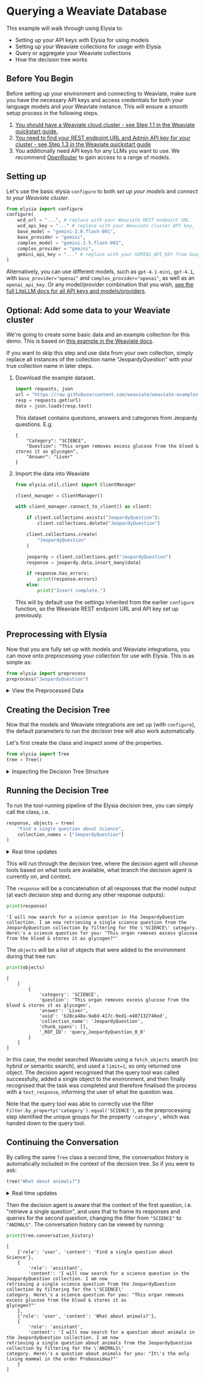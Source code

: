 # Querying a Weaviate Database

This example will walk through using Elysia to:

* Setting up your API keys with Elysia for using models
* Setting up your Weaviate collections for usage with Elysia
* Query or aggregate your Weaviate collections
* How the decision tree works

## Before You Begin

Before setting up your environment and connecting to Weaviate, make sure you have the necessary API keys and access credentials for both your language models and your Weaviate instance. This will ensure a smooth setup process in the following steps.

1. [You should have a Weaviate cloud cluster - see Step 1.1 in the Weaviate quickstart guide.](https://docs.weaviate.io/weaviate/quickstart#step-1-set-up-weaviate)
2. [You need to find your REST endpoint URL and Admin API key for your cluster - see Step 1.3 in the Weaviate quickstart guide](https://docs.weaviate.io/weaviate/quickstart#13-connect-to-weaviate)
3. You additionally need API keys for any LLMs you want to use. We recommend [OpenRouter](https://openrouter.ai/) to gain access to a range of models.

## Setting up

Let's use the basic elysia `configure` to both *set up your models* and *connect to your Weaviate cluster*.

```python
from elysia import configure
configure(
    wcd_url = "...", # replace with your Weaviate REST endpoint URL
    wcd_api_key = "..." # replace with your Weaviate cluster API key,
    base_model = "gemini-2.0.flash-001",
    base_provider = "gemini",
    complex_model = "gemini-2.5.flash-001",
    complex_provider = "gemini",
    gemini_api_key = "..." # replace with your GEMINI_API_KEY from Google AI studio
)
```
Alternatively, you can use different models, such as `gpt-4.1-mini`, `gpt-4.1`, with `base_provider="openai"` and `complex_provider="openai"`, as well as an `openai_api_key`. Or any model/provider combination that you wish, [see the full LiteLLM docs for all API keys and models/providers](https://docs.litellm.ai/docs/providers).

## Optional: Add some data to your Weaviate cluster


We're going to create some basic data and an example collection for this demo. This is based on [this example in the Weaviate docs](https://docs.weaviate.io/weaviate/recipes/generative_search_aws_bedrock).

If you want to skip this step and use data from your own collection, simply replace all instances of the collection name "JeopardyQuestion" with your true collection name in later steps.

1. Download the example dataset.
    ```python
    import requests, json
    url = "https://raw.githubusercontent.com/weaviate/weaviate-examples/main/jeopardy_small_dataset/jeopardy_tiny.json"
    resp = requests.get(url)
    data = json.loads(resp.text)
    ```
    This dataset contains questions, answers and categories from Jeopardy questions. E.g.
    ```
    {
        "Category": "SCIENCE",
        "Question": "This organ removes excess glucose from the blood & stores it as glycogen",
        "Answer": "Liver"
    }
    ```

2. Import the data into Weaviate
    ```python
    from elysia.util.client import ClientManager

    client_manager = ClientManager()

    with client_manager.connect_to_client() as client:

        if client.collections.exists("JeopardyQuestion"):
            client.collections.delete("JeopardyQuestion")

        client.collections.create(
            "JeopardyQuestion"
        )

        jeopardy = client.collections.get("JeopardyQuestion")
        response = jeopardy.data.insert_many(data)

        if response.has_errors:
            print(response.errors)
        else:
            print("Insert complete.")
    ```
    This will by default use the settings inherited from the earlier `configure` function, so the Weaviate REST endpoint URL and API key set up previously.

## Preprocessing with Elysia

Now that you are fully set up with models and Weaviate integrations, you can move onto preprocessing your collection for use with Elysia. This is as simple as:
```python
from elysia import preprocess
preprocess("JeopardyQuestion")
```

<details closed>
<summary>View the Preprocessed Data</summary>

To view the preprocessing that has been completed, you can run the `view_preprocessed_collection` function on your collection:

```python
from elysia import view_preprocessed_collection
view_preprocessed_collection("JeopardyQuestion")
```
```json
{
    "mappings": {
        "document": {"content": "question", "category": "category", "title": "", "author": "", "date": ""},
        "table": {"category": "category", "question": "question", "answer": "answer"}
    },
    "prompts": [
        "What are some questions about DNA?",
        "What questions are in the SCIENCE category?",
        "What questions are in the ANIMALS category?",
        "What are some questions about mammals?",
        "What are some questions about snakes?",
        "What are the answers related to science?",
        "What are the answers related to animals?",
        "What questions involve the atmosphere?",
        "What questions involve metals?",
        "What questions involve organs?"
    ],
    "fields": [
        {
            "range": [1.0, 4.0],
            "type": "text",
            "groups": [
                {"count": 1, "value": "DNA"},
                {"count": 1, "value": "the atmosphere"},
                {"count": 1, "value": "wire"},
                {"count": 1, "value": "Elephant"},
                {"count": 1, "value": "Antelope"},
                {"count": 1, "value": "species"},
                {"count": 1, "value": "Liver"},
                {"count": 1, "value": "Sound barrier"},
                {"count": 1, "value": "the diamondback rattler"},
                {"count": 1, "value": "the nose or snout"}
            ],
            "mean": 1.7,
            "date_range": None,
            "name": "answer",
            "date_median": None,
            "description": "The correct response to the question posed in the 'question' field. This is a string 
containing the answer."
        },
        {
            "range": [1.0, 1.0],
            "type": "text",
            "groups": [{"count": 6, "value": "SCIENCE"}, {"count": 4, "value": "ANIMALS"}],
            "mean": 1.0,
            "date_range": None,
            "name": "category",
            "date_median": None,
            "description": "The subject area or topic to which the question and answer belong. Examples include 
'SCIENCE' and 'ANIMALS'."
        },
        {
            "range": [10.0, 22.0],
            "type": "text",
            "groups": [
                {
                    "count": 1,
                    "value": "A metal that is 'ductile' can be pulled into this while cold & under pressure"
                },
                {
                    "count": 1,
                    "value": "The gavial looks very much like a crocodile except for this bodily feature"
                },
                {
                    "count": 1,
                    "value": "In 1953 Watson & Crick built a model of the molecular structure of this, the 
gene-carrying substance"
                },
                {
                    "count": 1,
                    "value": "Weighing around a ton, the eland is the largest species of this animal in Africa"
                },
                {
                    "count": 1,
                    "value": "2000 news: the Gunnison sage grouse isn't just another northern sage grouse, but a 
new one of this classification"
                },
                {"count": 1, "value": "It's the only living mammal in the order Proboseidea"},
                {"count": 1, "value": "This organ removes excess glucose from the blood & stores it as glycogen"},
                {
                    "count": 1,
                    "value": "In 70-degree air, a plane traveling at about 1,130 feet per second breaks it"
                },
                {"count": 1, "value": "Heaviest of all poisonous snakes is this North American rattlesnake"},
                {"count": 1, "value": "Changes in the tropospheric layer of this are what gives us weather"}
            ],
            "mean": 15.0,
            "date_range": None,
            "name": "question",
            "date_median": None,
            "description": "The question or prompt for which the 'answer' field provides the correct response. This
is a string containing the question."
        }
    ],
    "summary": "This dataset contains questions and answers across various categories, primarily focusing on 
science and animals. Each entry includes a question, its corresponding answer, and the category to which the 
question belongs. The dataset provides a diverse set of trivia-like information suitable for quizzes or educational
purposes. The sample represents the entire dataset. The 'question' field is related to the 'answer' field, as the 
'answer' provides the correct response to the 'question'. The 'category' field classifies the 'question' and 
'answer' pair into a specific subject area. The category helps to group questions of similar topics together. The 
data is structured as a list of JSON objects. Each object contains three fields: 'answer', 'category', and 
'question'. No irregularities found. ",
    "vectorizer": None,
    "name": "JeopardyQuestion",
    "named_vectors": [
        {
            "source_properties": None,
            "enabled": True,
            "name": "default",
            "model": "Snowflake/snowflake-arctic-embed-l-v2.0",
            "description": "",
            "vectorizer": "TEXT2VEC_WEAVIATE"
        }
    ],
    "index_properties": {"isTimestampIndexed": False, "isNullIndexed": False, "isLengthIndexed": False},
    "length": 10.0
}
```
</details>


## Creating the Decision Tree

Now that the models and Weaviate integrations are set up (with `configure`), the default parameters to run the decision tree will also work automatically. 

Let's first create the class and inspect some of the properties.
```python
from elysia import Tree
tree = Tree()
```
<details closed>
<summary>Inspecting the Decision Tree Structure</summary>
To look at what tools are currently on the tree, we can inspect use the `tree.view()` method:

```python
print(tree.view())
```

```
📁 Base (base)
  ├── 🔧 Cited summarize (cited_summarize)
      💬 Summarize retrieved information for the user when all relevant data has
         been gathered. Provides a text response, and may end the conversation, but
         unlike text_response tool, can be used mid-conversation. Avoid for general
         questions where text_response is available. Summarisation text is directly
         displayed to the user. Most of the time, you can choose end_actions to be
         True to end the conversation with a summary. This is a good way to end the
         conversation.


  ├── 🔧 Text response (text_response)
      💬 End the conversation. This should be used when the user has finished their
         query, or you have nothing more to do except reply. You should use this to
         answer conversational questions not related to other tools. But do not use
         this as a source of information. All information should be from the
         environment if answering a complex question or an explanation. If there is
         an error and you could not complete a task, use this tool to suggest a
         brief reason why. If, for example, there is a missing API key, then the
         user needs to add it to the settings (which you should inform them of). Or
         you cannot connect to weaviate, then the user needs to input their API
         keys in the settings. If there are no collections available, the user
         needs to analyze this in the 'data' tab. If there are other problems, and
         it looks like the user can fix it, then provide a suggestion.


  ├── 🔧 Aggregate (aggregate)
      💬 Query the knowledge base specifically for aggregation queries. Performs
         calculations (counting, averaging, summing, etc.) and provides summary
         statistics on data. It can group data by properties and apply filters
         directly, without needing a prior query. Aggregation queries can be
         filtered. This can be applied directly on any collections in the schema.
         Use this tool when you need counts, sums, averages, or other summary
         statistics on properties in the collections. 'aggregate' should be
         considered the first choice for tasks involving counting, summing,
         averaging, or other statistical operations, even when filtering is
         required.


  ├── 🔧 Base.query (base.query)
      💬 Retrieves and displays specific data entries from the collections. Then,
         query with semantic search, keyword search, or a combination of both.
         Queries can be filtered, sorted, and more. Retrieving and displaying
         specific data entries rather than performing calculations or summaries. Do
         not use 'query' as a preliminary filtering step when 'aggregate' can
         achieve the same result more efficiently (if 'aggregate' is available).

    └── 🔧 Query postprocessing (query_postprocessing)
        💬 If the user has requested itemised summaries for retrieved objects, this
           tool summarises each object on an individual basis.


  └── 🔧 Visualise (visualise)
      💬 Visualise data in a chart from the environment. You can only visualise
         data that is in the environment. If there is nothing relevant in the
         environment, do not choose this tool.
```

These are the default tools available in a regular initialisation of the Elysia Tree, as well as their tool descriptions. To change the default tools available on a tree, you can initialise the tree with a different `branch_initialisation`, e.g.

```python
tree = Tree(branch_initialisation="empty")
```
will create a tree with no tools, and you can add custom tools via `tree.add_tool()`.

</details>


## Running the Decision Tree

To run the tool-running pipeline of the Elysia decision tree, you can simply call the class, i.e.

```python
response, objects = tree(
    "Find a single question about Science",
    collection_names = ["JeopardyQuestion"]
)
```

<details closed>
<summary>Real time updates</summary>
The default behaviour is that Elysia will print updates on what it is doing. In this example, this is
```
╭──────────── User prompt ─────────────╮
│                                      │
│ Find a single question about Science │
│                                      │
╰──────────────────────────────────────╯
╭───────────────────────────── Assistant response ─────────────────────────────╮
│                                                                              │
│ I will now search for a science question in the JeopardyQuestion collection. │
│                                                                              │
╰──────────────────────────────────────────────────────────────────────────────╯
╭─────────────────────────────────────────────── Current Decision ────────────────────────────────────────────────╮
│                                                                                                                 │
│ Node: base                                                                                                      │
│ Decision: query                                                                                                 │
│ Reasoning: The user is asking for a question about science.                                                     │
│ The `JeopardyQuestion` collection contains questions and answers, and the category field indicates whether the  │
│ question is about science.                                                                                      │
│ Therefore, I should query the `JeopardyQuestion` collection and filter for questions where the category is      │
│ science.                                                                                                        │
│ I should use the `query` tool to retrieve the questions.                                                        │
│                                                                                                                 │
│                                                                                                                 │
╰─────────────────────────────────────────────────────────────────────────────────────────────────────────────────╯
╭────────────────────────────────────────────── Assistant response ───────────────────────────────────────────────╮
│                                                                                                                 │
│ I am now retrieving a single science question from the JeopardyQuestion collection by filtering for the         │
│ 'SCIENCE' category.                                                                                             │
│                                                                                                                 │
╰─────────────────────────────────────────────────────────────────────────────────────────────────────────────────╯
╭─────────── JeopardyQuestion (Weaviate Query) ───────────╮
│                                                         │
│ collection.query.fetch_objects(                         │
│     filters=Filter.all_of([                             │
│         Filter.by_property('category').equal('SCIENCE') │
│     ]),                                                 │
│     limit=1                                             │
│ )                                                       │
│                                                         │
╰─────────────────────────────────────────────────────────╯
╭─────────────────────────────────────── Current Decision ────────────────────────────────────────╮
│                                                                                                 │
│ Node: base.query                                                                                │
│ Decision: query_postprocessing                                                                  │
│ Reasoning: Only one option available: query_postprocessing (and no function inputs are needed). │
│                                                                                                 │
│                                                                                                 │
╰─────────────────────────────────────────────────────────────────────────────────────────────────╯
╭─────────────────────────────────────────────── Current Decision ────────────────────────────────────────────────╮
│                                                                                                                 │
│ Node: base                                                                                                      │
│ Decision: text_response                                                                                         │
│ Reasoning: I have already retrieved a science question from the JeopardyQuestion collection in the previous     │
│ turn. The question is: "This organ removes excess glucose from the blood & stores it as glycogen". The answer   │
│ is "Liver". I should now respond to the user with this question.                                                │
│                                                                                                                 │
│                                                                                                                 │
╰─────────────────────────────────────────────────────────────────────────────────────────────────────────────────╯
╭────────────────────────────────────────────── Assistant response ──────────────────────────────────────────────╮
│                                                                                                                │
│ Here's a science question for you: "This organ removes excess glucose from the blood & stores it as glycogen?" │
│                                                                                                                │
╰────────────────────────────────────────────────────────────────────────────────────────────────────────────────╯
```
</details>

This will run through the decision tree, where the decision agent will choose tools based on what tools are available, what branch the decision agent is currently on, and context.


The `response` will be a concatenation of all responses that the model output (at each decision step and during any other response outputs):
```python
print(response)
```
```
'I will now search for a science question in the JeopardyQuestion collection. I am now retrieving a single science question from the JeopardyQuestion collection by filtering for the \'SCIENCE\' category. Here\'s a science question for you: "This organ removes excess glucose from the blood & stores it as glycogen?"'
```

The `objects` will be a list of objects that were added to the environment during that tree run:
```python
print(objects)
```
```
[
    [
        {
            'category': 'SCIENCE',
            'question': 'This organ removes excess glucose from the blood & stores it as glycogen',
            'answer': 'Liver',
            'uuid': 'b28ca48a-9a8d-417c-9ed1-e487132740ed',
            'collection_name': 'JeopardyQuestion',
            'chunk_spans': [],
            '_REF_ID': 'query_JeopardyQuestion_0_0'
        }
    ]
]
```

In this case, the model searched Weaviate using a `fetch_objects` search (no hybrid or semantic search), and used a `limit=1`, so only returned one object. The decision agent recognised that the query tool was called successfully, added a single object to the environment, and then finally recognised that the task was completed and therefore finalised the process with a `text_response`, informing the user of what the question was.

Note that the query tool was able to correctly use the filter `Filter.by_property('category').equal('SCIENCE')`, as the preprocessing step identified the unique groups for the property `'category'`, which was handed down to the query tool.

## Continuing the Conversation

By calling the same `Tree` class a second time, the conversation history is automatically included in the context of the decision tree. So if you were to ask:
```python
tree("What about animals?")
```

<details closed>
<summary>Real time updates</summary>
```
╭──── User prompt ────╮
│                     │
│ What about animals? │
│                     │
╰─────────────────────╯
╭──────────────────────────────── Assistant response ────────────────────────────────╮
│                                                                                    │
│ I will now search for a question about animals in the JeopardyQuestion collection. │
│                                                                                    │
╰────────────────────────────────────────────────────────────────────────────────────╯
╭─────────────────────────────────────────────── Current Decision ────────────────────────────────────────────────╮
│                                                                                                                 │
│ Node: base                                                                                                      │
│ Decision: query                                                                                                 │
│ Reasoning: The user is now asking about animals, following a previous question about science.                   │
│ The `JeopardyQuestion` collection contains questions and answers, and the category field indicates whether the  │
│ question is about animals.                                                                                      │
│ Therefore, I should query the `JeopardyQuestion` collection and filter for questions where the category is      │
│ animals.                                                                                                        │
│ I should use the `query` tool to retrieve the questions.                                                        │
│                                                                                                                 │
│                                                                                                                 │
╰─────────────────────────────────────────────────────────────────────────────────────────────────────────────────╯
╭────────────────────────────────────────────── Assistant response ───────────────────────────────────────────────╮
│                                                                                                                 │
│ I am now retrieving a single question about animals from the JeopardyQuestion collection by filtering for the   │
│ 'ANIMALS' category.                                                                                             │
│                                                                                                                 │
╰─────────────────────────────────────────────────────────────────────────────────────────────────────────────────╯
╭─────────── JeopardyQuestion (Weaviate Query) ───────────╮
│                                                         │
│ collection.query.fetch_objects(                         │
│     filters=Filter.all_of([                             │
│         Filter.by_property('category').equal('ANIMALS') │
│     ]),                                                 │
│     limit=1                                             │
│ )                                                       │
│                                                         │
╰─────────────────────────────────────────────────────────╯
╭─────────────────────────────────────── Current Decision ────────────────────────────────────────╮
│                                                                                                 │
│ Node: base.query                                                                                │
│ Decision: query_postprocessing                                                                  │
│ Reasoning: Only one option available: query_postprocessing (and no function inputs are needed). │
│                                                                                                 │
│                                                                                                 │
╰─────────────────────────────────────────────────────────────────────────────────────────────────╯
╭─────────────────────────────────────────────── Current Decision ────────────────────────────────────────────────╮
│                                                                                                                 │
│ Node: base                                                                                                      │
│ Decision: text_response                                                                                         │
│ Reasoning: I have already retrieved a question about animals from the JeopardyQuestion collection in the        │
│ previous turn. The question is: "It's the only living mammal in the order Proboseidea". The answer is           │
│ "Elephant". I should now respond to the user with this question.                                                │
│                                                                                                                 │
│                                                                                                                 │
╰─────────────────────────────────────────────────────────────────────────────────────────────────────────────────╯
╭──────────────────────────────────── Assistant response ─────────────────────────────────────╮
│                                                                                             │
│ Here is an animal question for you: "It's the only living mammal in the order Proboseidea?" │
│                                                                                             │
╰─────────────────────────────────────────────────────────────────────────────────────────────╯
```
</details>

Then the decision agent is aware that the context of the first question, i.e. "retrieve a single question", and uses that to frame its responses and queries for the second question, changing the filter from `"SCIENCE"` to `"ANIMALS"`. The conversation history can be viewed by running:

```python
print(tree.conversation_history)
```
```
[
    {'role': 'user', 'content': 'Find a single question about Science'},
    {
        'role': 'assistant',
        'content': 'I will now search for a science question in the JeopardyQuestion collection. I am now 
retrieving a single science question from the JeopardyQuestion collection by filtering for the \'SCIENCE\' 
category. Here\'s a science question for you: "This organ removes excess glucose from the blood & stores it as 
glycogen?"'
    },
    {'role': 'user', 'content': 'What about animals?'},
    {
        'role': 'assistant',
        'content': 'I will now search for a question about animals in the JeopardyQuestion collection. I am now 
retrieving a single question about animals from the JeopardyQuestion collection by filtering for the \'ANIMALS\' 
category. Here\'s a question about animals for you: "It\'s the only living mammal in the order Proboseidea?"'
    }
]
```